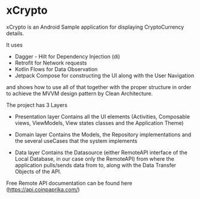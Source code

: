 # xCrypto

xCrypto is an Android Sample application for displaying CryptoCurrency details.

It uses 
  - Dagger - Hilt for Dependency Injection (di)
  - Retrofit for Network requests
  - Kotlin Flows for Data Observation
  - Jetpack Compose for constructing the UI along with the User Navigation

and shows how to use all of that together with the proper structure in order to achieve the MVVM design pattern by Clean Architecture.

The project has 3 Layers
  - Presentation layer 
    Contains all the UI elements (Activities, Composable views, ViewModels, View states classes and the Application Theme)
    
  - Domain layer
    Contains the Models, the Repository implementations and the several useCases that the system implements
    
  - Data layer
    Contains the Datasource (either RemoteAPI interface of the Local Database, in our case only the RemoteAPI) from where the application pulls/sends data  from to, along with the Data Transfer Objects of the API.
    
    
Free Remote API documentation can be found here (https://api.coinpaprika.com/)
